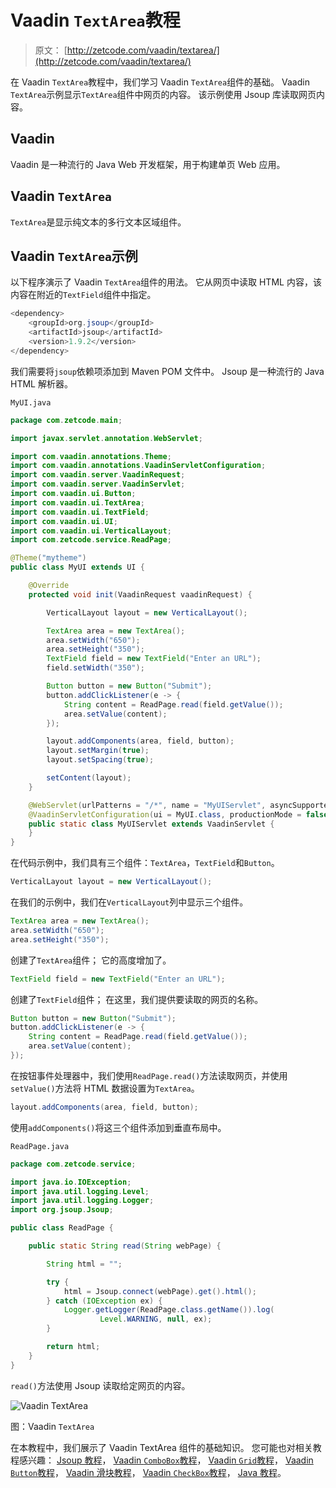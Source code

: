 # Vaadin `TextArea`教程

> 原文： [http://zetcode.com/vaadin/textarea/](http://zetcode.com/vaadin/textarea/)

在 Vaadin `TextArea`教程中，我们学习 Vaadin `TextArea`组件的基础。 Vaadin `TextArea`示例显示`TextArea`组件中网页的内容。 该示例使用 Jsoup 库读取网页内容。

## Vaadin

Vaadin 是一种流行的 Java Web 开发框架，用于构建单页 Web 应用。

## Vaadin `TextArea`

`TextArea`是显示纯文本的多行文本区域组件。

## Vaadin `TextArea`示例

以下程序演示了 Vaadin `TextArea`组件的用法。 它从网页中读取 HTML 内容，该内容在附近的`TextField`组件中指定。

```java
<dependency>
    <groupId>org.jsoup</groupId>
    <artifactId>jsoup</artifactId>
    <version>1.9.2</version>
</dependency>

```

我们需要将`jsoup`依赖项添加到 Maven POM 文件中。 Jsoup 是一种流行的 Java HTML 解析器。

`MyUI.java`

```java
package com.zetcode.main;

import javax.servlet.annotation.WebServlet;

import com.vaadin.annotations.Theme;
import com.vaadin.annotations.VaadinServletConfiguration;
import com.vaadin.server.VaadinRequest;
import com.vaadin.server.VaadinServlet;
import com.vaadin.ui.Button;
import com.vaadin.ui.TextArea;
import com.vaadin.ui.TextField;
import com.vaadin.ui.UI;
import com.vaadin.ui.VerticalLayout;
import com.zetcode.service.ReadPage;

@Theme("mytheme")
public class MyUI extends UI {

    @Override
    protected void init(VaadinRequest vaadinRequest) {

        VerticalLayout layout = new VerticalLayout();

        TextArea area = new TextArea();
        area.setWidth("650");
        area.setHeight("350");
        TextField field = new TextField("Enter an URL");
        field.setWidth("350");

        Button button = new Button("Submit");
        button.addClickListener(e -> {
            String content = ReadPage.read(field.getValue());
            area.setValue(content);
        });

        layout.addComponents(area, field, button);
        layout.setMargin(true);
        layout.setSpacing(true);

        setContent(layout);
    }

    @WebServlet(urlPatterns = "/*", name = "MyUIServlet", asyncSupported = true)
    @VaadinServletConfiguration(ui = MyUI.class, productionMode = false)
    public static class MyUIServlet extends VaadinServlet {
    }
}

```

在代码示例中，我们具有三个组件：`TextArea`，`TextField`和`Button`。

```java
VerticalLayout layout = new VerticalLayout();

```

在我们的示例中，我们在`VerticalLayout`列中显示三个组件。

```java
TextArea area = new TextArea();
area.setWidth("650");
area.setHeight("350");

```

创建了`TextArea`组件； 它的高度增加了。

```java
TextField field = new TextField("Enter an URL");

```

创建了`TextField`组件； 在这里，我们提供要读取的网页的名称。

```java
Button button = new Button("Submit");
button.addClickListener(e -> {
    String content = ReadPage.read(field.getValue());
    area.setValue(content);
});

```

在按钮事件处理器中，我们使用`ReadPage.read()`方法读取网页，并使用`setValue()`方法将 HTML 数据设置为`TextArea`。

```java
layout.addComponents(area, field, button);

```

使用`addComponents()`将这三个组件添加到垂直布局中。

`ReadPage.java`

```java
package com.zetcode.service;

import java.io.IOException;
import java.util.logging.Level;
import java.util.logging.Logger;
import org.jsoup.Jsoup;

public class ReadPage {

    public static String read(String webPage) {

        String html = "";

        try {
            html = Jsoup.connect(webPage).get().html();
        } catch (IOException ex) {
            Logger.getLogger(ReadPage.class.getName()).log(
                    Level.WARNING, null, ex);
        }

        return html;
    }
}

```

`read()`方法使用 Jsoup 读取给定网页的内容。

![Vaadin TextArea](img/e1aa1e588f4c4846c7630073a27dcb22.jpg)

图：Vaadin `TextArea`

在本教程中，我们展示了 Vaadin TextArea 组件的基础知识。 您可能也对相关教程感兴趣： [Jsoup 教程](/java/jsoup/)， [Vaadin `ComboBox`教程](/vaadin/combobox/)， [Vaadin `Grid`教程](/vaadin/grid/)， [Vaadin `Button`教程](/vaadin/button/)， [Vaadin 滑块教程](/vaadin/slider/)， [Vaadin `CheckBox`教程](/vaadin/checkbox/)， [Java 教程](/lang/java/)。